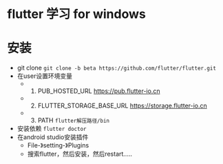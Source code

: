 # flutter 学习 for windows 

# 安装
* git clone `git clone -b beta https://github.com/flutter/flutter.git`
* 在user设置环境变量
  * 1. PUB_HOSTED_URL https://pub.flutter-io.cn
  * 2. FLUTTER_STORAGE_BASE_URL https://storage.flutter-io.cn
  * 3. PATH `flutter解压路径/bin`
* 安装依赖 `flutter doctor`
* 在android studio安装插件
  * File-》setting-》Plugins
  * 搜索flutter，然后安装，然后restart.....
